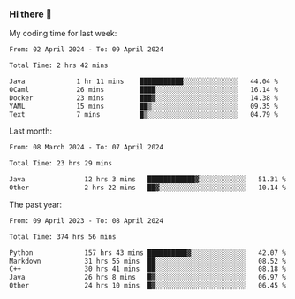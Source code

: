 ### Hi there 👋

My coding time for last week:

<!--START_SECTION:week-->

```txt
From: 02 April 2024 - To: 09 April 2024

Total Time: 2 hrs 42 mins

Java             1 hr 11 mins    ███████████░░░░░░░░░░░░░░   44.04 %
OCaml            26 mins         ████░░░░░░░░░░░░░░░░░░░░░   16.14 %
Docker           23 mins         ███▓░░░░░░░░░░░░░░░░░░░░░   14.38 %
YAML             15 mins         ██▒░░░░░░░░░░░░░░░░░░░░░░   09.35 %
Text             7 mins          █▒░░░░░░░░░░░░░░░░░░░░░░░   04.79 %
```

<!--END_SECTION:week-->

Last month:

<!--START_SECTION:month-->

```txt
From: 08 March 2024 - To: 07 April 2024

Total Time: 23 hrs 29 mins

Java               12 hrs 3 mins   ████████████▓░░░░░░░░░░░░   51.31 %
Other              2 hrs 22 mins   ██▓░░░░░░░░░░░░░░░░░░░░░░   10.14 %
```

<!--END_SECTION:month-->

The past year:

<!--START_SECTION:year-->

```txt
From: 09 April 2023 - To: 08 April 2024

Total Time: 374 hrs 56 mins

Python             157 hrs 43 mins ██████████▓░░░░░░░░░░░░░░   42.07 %
Markdown           31 hrs 55 mins  ██░░░░░░░░░░░░░░░░░░░░░░░   08.52 %
C++                30 hrs 41 mins  ██░░░░░░░░░░░░░░░░░░░░░░░   08.18 %
Java               26 hrs 8 mins   █▓░░░░░░░░░░░░░░░░░░░░░░░   06.97 %
Other              24 hrs 10 mins  █▓░░░░░░░░░░░░░░░░░░░░░░░   06.45 %
```

<!--END_SECTION:year-->
